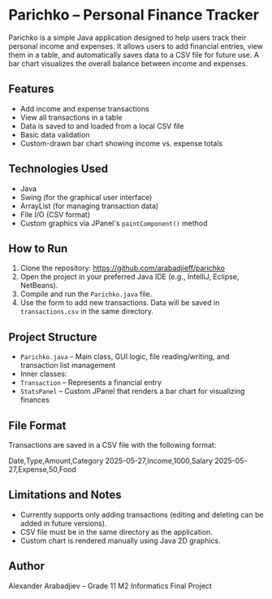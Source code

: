 # Parichko – Personal Finance Tracker

Parichko is a simple Java application designed to help users track their personal income and expenses. It allows users to add financial entries, view them in a table, and automatically saves data to a CSV file for future use. A bar chart visualizes the overall balance between income and expenses.

## Features

- Add income and expense transactions
- View all transactions in a table
- Data is saved to and loaded from a local CSV file
- Basic data validation
- Custom-drawn bar chart showing income vs. expense totals

## Technologies Used

- Java
- Swing (for the graphical user interface)
- ArrayList (for managing transaction data)
- File I/O (CSV format)
- Custom graphics via JPanel's `paintComponent()` method

## How to Run

1. Clone the repository: https://github.com/arabadjieff/parichko
2. Open the project in your preferred Java IDE (e.g., IntelliJ, Eclipse, NetBeans).
3. Compile and run the `Parichko.java` file.
4. Use the form to add new transactions. Data will be saved in `transactions.csv` in the same directory.

## Project Structure

- `Parichko.java` – Main class, GUI logic, file reading/writing, and transaction list management
- Inner classes:
- `Transaction` – Represents a financial entry
- `StatsPanel` – Custom JPanel that renders a bar chart for visualizing finances

## File Format

Transactions are saved in a CSV file with the following format:

Date,Type,Amount,Category
2025-05-27,Income,1000,Salary
2025-05-27,Expense,50,Food

## Limitations and Notes

- Currently supports only adding transactions (editing and deleting can be added in future versions).
- CSV file must be in the same directory as the application.
- Custom chart is rendered manually using Java 2D graphics.

## Author

Alexander Arabadjiev – Grade 11 M2 Informatics Final Project
